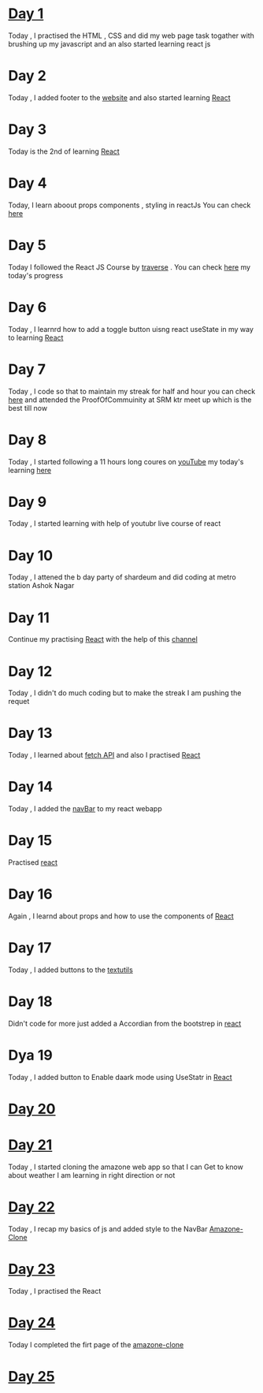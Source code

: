
# [Day 1](https://github.com/Anshojha/WebPage-3rd-Task/commit/88b54f41136dfa67450b9144f85ab5af0fd90d49) 
Today , I practised the HTML , CSS and did my web page task togather with brushing up my javascript and an also started learning react js
# Day 2
Today , I added footer to the [website](https://github.com/Anshojha/WebPage-3rd-Task/commit/857487029e4380ecddcd630a699e51116900cf92) and also started learning [React](https://github.com/Anshojha/React_Js/commit/f51fbbefe29f2ecc6ff9d53bd872012972859014)
# Day 3
Today is the 2nd of learning [React](https://github.com/Anshojha/React_Js/commit/07f78f95eba8b4eef15c9c98d978adae2a560578) 
# Day 4
Today, I learn aboout props components , styling in reactJs You can check [here](https://github.com/Anshojha/React_Js/commit/e10b297ac9d10c00abb10ac30241a5d944708c53)
# Day 5
Today I followed the React JS Course by [traverse](https://www.youtube.com/watch?v=w7ejDZ8SWv8&t=4047s) . You can check [here](https://github.com/Anshojha/React_Js/commit/5f5434b61d9b8ed0f7cf88158d8f27d16e68fe80) my today's progress 
# Day 6
Today , I learnrd how to add a toggle button uisng react useState in my way to learning [React](https://github.com/Anshojha/React_Js/commit/00702e5b8b4acf857e3cb54851d2d65768781df8)
# Day 7
Today , I code so that to maintain my streak for half and hour you can check [here](https://github.com/Anshojha/React_Js/commit/eae7241ba1cbc960b8410009a1d85111952bfc26) and attended the ProofOfCommuinity at SRM ktr meet up which is the best till now 
# Day 8 
Today , I started following a 11 hours long coures on [youTube](https://www.youtube.com/watch?v=bMknfKXIFA8&t=1771s) my today's learning [here](https://github.com/Anshojha/React_Js/commit/7f9e929d8b75dfc4a8335499c3a0c7ae8dbb9dfc)
# Day 9
Today , I started learning with help of youtubr live course of react
# Day 10
Today , I attened the b day party of shardeum and did coding at metro station Ashok Nagar
# Day 11 
Continue my practising [React](https://github.com/Anshojha/React_Js/commit/a6a769a83dc40e87f1678c39712f5a0c7afa381b) with the help of this [channel](https://www.youtube.com/watch?v=bmpI252DmiI&t=559s) 
# Day 12 
Today , I didn't do much coding but to make the streak I am pushing the requet
# Day 13
Today , I learned about [fetch API](https://github.com/Anshojha/JavaScript/commit/25b1f2099c0c56073b16f7c796a901d3d77f8fd5) and also I practised [React](https://github.com/Anshojha/React_Js/commit/e5955bc43e3c271e17f36d563f8dc33947ef59ad)
# Day 14
Today , I added the [navBar](https://github.com/Anshojha/React_Js/commit/14385f75ca3f7af3f0bbe21c8e09557901b2130a) to my react webapp
# Day 15 
 Practised [react](https://github.com/Anshojha/React_Js/commit/9f2f761a9d0ba9c1e5a3b2c682e47642fdcf89ff)
# Day 16
Again , I learnd about props and how to use the components of [React](https://github.com/Anshojha/React_Js/commit/68fe9ecbfa710447ee810142cd057c575e7996a9)
# Day 17 
Today , I added buttons to the [textutils](https://github.com/Anshojha/React_Js/commit/be5f5118f9c95d39b47b14842e199b6496b58bf9) 
# Day 18
Didn't code for more just added a Accordian from the bootstrep in [react](https://github.com/Anshojha/React_Js/commit/9affb81035b7848899e5bcc9904d534db0f04709)
# Dya 19 
Today , I added button to Enable daark mode using UseStatr in [React](https://github.com/Anshojha/React_Js/commit/1898de9625cc12e52fc7c020f51afa6bed79c286)
# [Day 20](https://github.com/Anshojha/React_Js/commit/e8717bf35afac40ce97db87076f4867c2459ce49)
# [Day 21](https://github.com/Anshojha/React_Js/commit/681eb142bba64e8f641909c6b8e0a7cc1987f8cc)
Today , I started cloning the amazone web app so that I can Get to know about weather I am learning in right direction or not
# [Day 22](https://github.com/Anshojha/React_Js/commit/1fc9618ec0572880838d3fd3bd7c5c1c53c0a076)
Today , I recap my basics of js and added style to the NavBar [Amazone-Clone](https://github.com/Anshojha/React_Js/tree/main/amazone-clone)
# [Day 23](https://github.com/Anshojha/React_Js/commit/75210842feef4e39584c097a477601b908c34f96)
Today , I practised the React
# [Day 24](https://github.com/Anshojha/React_Js/commit/eec0177a750ad4b47cba8bf9c8c95436e4228b83) 
Today I completed the firt page of the [amazone-clone](https://github.com/Anshojha/React_Js/tree/main/amazone-clone)
# [Day 25](https://github.com/Anshojha/React_Js/commit/0ff2ffd01f3e1525c42782635dc16cb431f3a761) 

